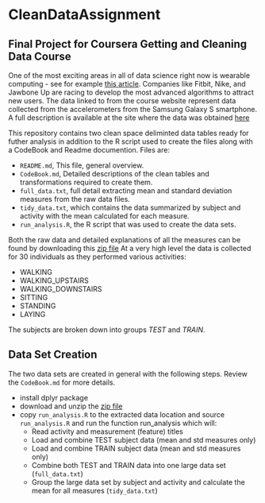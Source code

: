 # CleanDataAssignment
## Final Project for Coursera Getting and Cleaning Data Course

One of the most exciting areas in all of data science right now is wearable computing - see for example [this article](http://www.insideactivitytracking.com/data-science-activity-tracking-and-the-battle-for-the-worlds-top-sports-brand/). Companies like Fitbit, Nike, and Jawbone Up are racing to develop the most advanced algorithms to attract new users. The data linked to from the course website represent data collected from the accelerometers from the Samsung Galaxy S smartphone. A full description is available at the site where the data was obtained [here](http://archive.ics.uci.edu/ml/datasets/Human+Activity+Recognition+Using+Smartphones)

This repository contains two clean space deliminted data tables ready for futher analysis in addition to the R script used to create the files along with a CodeBook and Readme documention.  Files are:

- `README.md`, This file, general overview.
- `CodeBook.md`, Detailed descriptions of the clean tables and transformations required to create them.
- `full_data.txt`, full detail extracting mean and standard deviation measures from the raw data files.
- `tidy_data.txt`, which contains the data summarized by subject and activity with the mean calculated for each measure.
- `run_analysis.R`, the R script that was used to create the data sets.

Both the raw data and detailed explanations of all the measures can be found by downloading this [zip file](
https://d396qusza40orc.cloudfront.net/getdata%2Fprojectfiles%2FUCI%20HAR%20Dataset.zip)  At a very high level the data is collected for 30 individuals as they performed various activities:
- WALKING
- WALKING_UPSTAIRS
- WALKING_DOWNSTAIRS
- SITTING
- STANDING
- LAYING 

The subjects are broken down into groups *TEST* and *TRAIN*.

## Data Set Creation

The two data sets are created in general with the following steps.  Review the `CodeBook.md` for more details. 
- install dplyr package
- download and unzip the [zip file](
https://d396qusza40orc.cloudfront.net/getdata%2Fprojectfiles%2FUCI%20HAR%20Dataset.zip)
- copy `run_analysis.R` to the extracted data location and source `run_analysis.R` and run the function run_analysis which will:
  - Read activity and measurement (feature) titles
  - Load and combine TEST subject data (mean and std measures only)
  - Load and combine TRAIN subject data (mean and std measures only)
  - Combine both TEST and TRAIN data into one large data set (`full_data.txt`)
  - Group the large data set by subject and activity and calculate the mean for all measures (`tidy_data.txt`)
  
  
